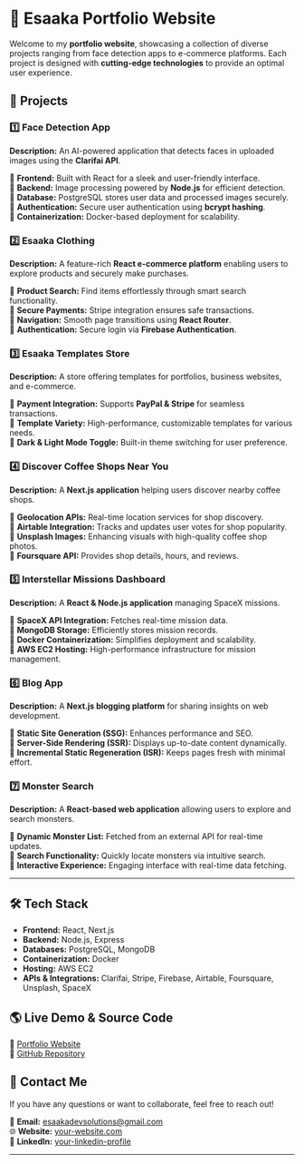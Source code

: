 # 🚀 Esaaka Portfolio Website

Welcome to my **portfolio website**, showcasing a collection of diverse projects ranging from face detection apps to e-commerce platforms. Each project is designed with **cutting-edge technologies** to provide an optimal user experience.

## 📌 Projects

### 1️⃣ Face Detection App
**Description:** An AI-powered application that detects faces in uploaded images using the **Clarifai API**.

🔹 **Frontend:** Built with React for a sleek and user-friendly interface.  
🔹 **Backend:** Image processing powered by **Node.js** for efficient detection.  
🔹 **Database:** PostgreSQL stores user data and processed images securely.  
🔹 **Authentication:** Secure user authentication using **bcrypt hashing**.  
🔹 **Containerization:** Docker-based deployment for scalability.  

### 2️⃣ Esaaka Clothing
**Description:** A feature-rich **React e-commerce platform** enabling users to explore products and securely make purchases.

🔹 **Product Search:** Find items effortlessly through smart search functionality.  
🔹 **Secure Payments:** Stripe integration ensures safe transactions.  
🔹 **Navigation:** Smooth page transitions using **React Router**.  
🔹 **Authentication:** Secure login via **Firebase Authentication**.  

### 3️⃣ Esaaka Templates Store
**Description:** A store offering templates for portfolios, business websites, and e-commerce.

🔹 **Payment Integration:** Supports **PayPal & Stripe** for seamless transactions.  
🔹 **Template Variety:** High-performance, customizable templates for various needs.  
🔹 **Dark & Light Mode Toggle:** Built-in theme switching for user preference.  

### 4️⃣ Discover Coffee Shops Near You
**Description:** A **Next.js application** helping users discover nearby coffee shops.

🔹 **Geolocation APIs:** Real-time location services for shop discovery.  
🔹 **Airtable Integration:** Tracks and updates user votes for shop popularity.  
🔹 **Unsplash Images:** Enhancing visuals with high-quality coffee shop photos.  
🔹 **Foursquare API:** Provides shop details, hours, and reviews.  

### 5️⃣ Interstellar Missions Dashboard
**Description:** A **React & Node.js application** managing SpaceX missions.

🔹 **SpaceX API Integration:** Fetches real-time mission data.  
🔹 **MongoDB Storage:** Efficiently stores mission records.  
🔹 **Docker Containerization:** Simplifies deployment and scalability.  
🔹 **AWS EC2 Hosting:** High-performance infrastructure for mission management.  

### 6️⃣ Blog App
**Description:** A **Next.js blogging platform** for sharing insights on web development.

🔹 **Static Site Generation (SSG):** Enhances performance and SEO.  
🔹 **Server-Side Rendering (SSR):** Displays up-to-date content dynamically.  
🔹 **Incremental Static Regeneration (ISR):** Keeps pages fresh with minimal effort.  

### 7️⃣ Monster Search
**Description:** A **React-based web application** allowing users to explore and search monsters.

🔹 **Dynamic Monster List:** Fetched from an external API for real-time updates.  
🔹 **Search Functionality:** Quickly locate monsters via intuitive search.  
🔹 **Interactive Experience:** Engaging interface with real-time data fetching.  

---

## 🛠 Tech Stack
- **Frontend:** React, Next.js  
- **Backend:** Node.js, Express  
- **Databases:** PostgreSQL, MongoDB  
- **Containerization:** Docker  
- **Hosting:** AWS EC2  
- **APIs & Integrations:** Clarifai, Stripe, Firebase, Airtable, Foursquare, Unsplash, SpaceX  

## 🌎 Live Demo & Source Code
🔗 [Portfolio Website](https://demosus.github.io/esaaka-dev-solution/)  
🔗 [GitHub Repository](https://github.com/DEmosus/esaaka-dev-solution)

## 📩 Contact Me
If you have any questions or want to collaborate, feel free to reach out!  

📧 **Email:** esaakadevsolutions@gmail.com  
🌐 **Website:** [your-website.com](https://demosus.github.io/esaaka-dev-solution/)  
💼 **LinkedIn:** [your-linkedin-profile](www.linkedin.com/in/isaac-ikimi-2203bb322)

---

